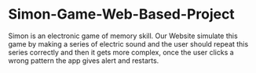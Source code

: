 # Simon-Game-Web-Based-Project
Simon is an electronic game of memory skill. Our Website simulate this game by making a series of electric sound and the user should repeat this series correctly and then it gets more complex, once the user clicks a wrong pattern the app gives alert and restarts.
